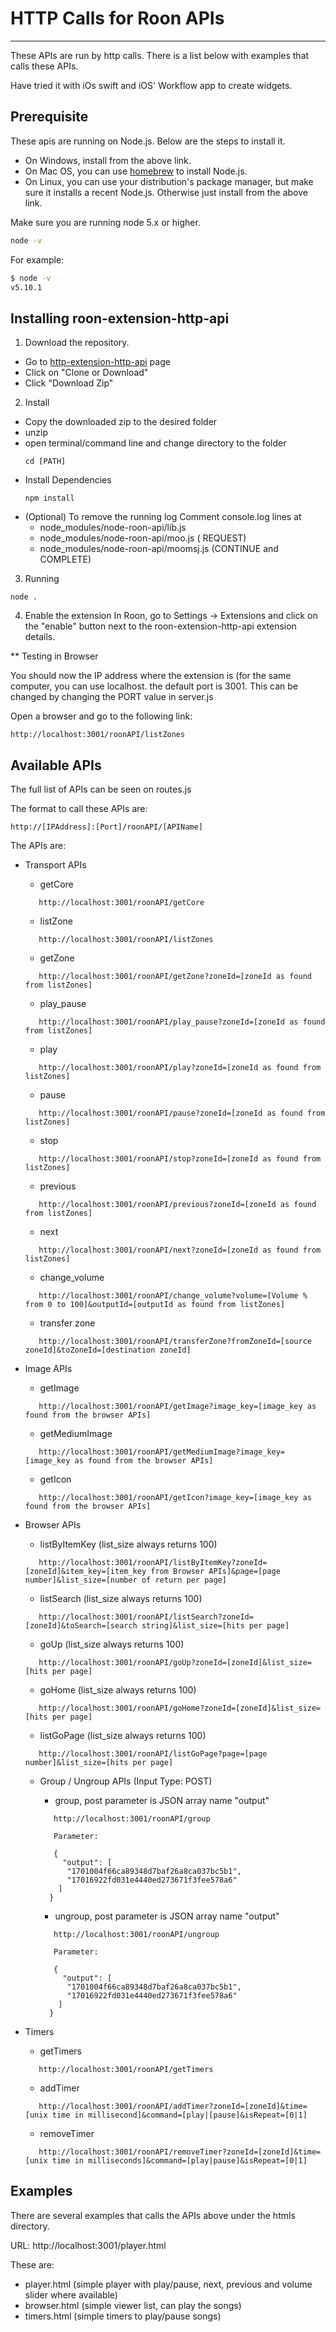 # HTTP Calls for Roon APIs
---------------------------

These APIs are run by http calls.
There is a list below with examples that calls these APIs.

Have tried it with iOs swift and iOS' Workflow app to create widgets.

## Prerequisite

These apis are running on Node.js. Below are the steps to install it.

* On Windows, install from the above link.
* On Mac OS, you can use [homebrew](http://brew.sh) to install Node.js.
* On Linux, you can use your distribution's package manager, but make sure it installs a recent Node.js. Otherwise just install from the above link.

Make sure you are running node 5.x or higher.
```sh
node -v
```

For example:

```sh
$ node -v
v5.10.1
```

## Installing roon-extension-http-api

1. Download the repository.
* Go to [http-extension-http-api](https://github.com/st0g1e/roon-extension-http-api) page
* Click on "Clone or Download"
* Click "Download Zip"

2. Install
* Copy the downloaded zip to the desired folder
* unzip
* open terminal/command line and change directory to the folder
  ```
  cd [PATH]
  ```
* Install Dependencies
  ```
  npm install
  ```
* (Optional) To remove the running log
  Comment console.log lines at
  - node_modules/node-roon-api/lib.js
  - node_modules/node-roon-api/moo.js ( REQUEST)
  - node_modules/node-roon-api/moomsj.js (CONTINUE and COMPLETE)

3. Running
  ```
  node .
  ```

4. Enable the extension
   In Roon, go to Settings -> Extensions and click on the "enable" button next to the roon-extension-http-api extension details.

** Testing in Browser

You should now the IP address where the extension is (for the same computer, you can use localhost. the default port is 3001.
This can be changed by changing the PORT value in server.js

Open a browser and go to the following link:
```
http://localhost:3001/roonAPI/listZones
```

## Available APIs
The full list of APIs can be seen on routes.js

The format to call these APIs are:
```
http://[IPAddress]:[Port]/roonAPI/[APIName]
```

The APIs are:
* Transport APIs
  - getCore
  ```
     http://localhost:3001/roonAPI/getCore
  ```
  - listZone
  ```
     http://localhost:3001/roonAPI/listZones
  ```
  - getZone
  ```
     http://localhost:3001/roonAPI/getZone?zoneId=[zoneId as found from listZones]
  ```
  - play_pause
  ```
     http://localhost:3001/roonAPI/play_pause?zoneId=[zoneId as found from listZones]
  ```
  - play
  ```
     http://localhost:3001/roonAPI/play?zoneId=[zoneId as found from listZones]
  ```
  - pause
  ```
     http://localhost:3001/roonAPI/pause?zoneId=[zoneId as found from listZones]
  ```
  - stop
  ```
     http://localhost:3001/roonAPI/stop?zoneId=[zoneId as found from listZones]
  ```
  - previous
  ```
     http://localhost:3001/roonAPI/previous?zoneId=[zoneId as found from listZones]
  ```
  - next
  ```
     http://localhost:3001/roonAPI/next?zoneId=[zoneId as found from listZones]
  ```
  - change_volume
  ```
     http://localhost:3001/roonAPI/change_volume?volume=[Volume % from 0 to 100]&outputId=[outputId as found from listZones]
  ```
  - transfer zone
  ```
     http://localhost:3001/roonAPI/transferZone?fromZoneId=[source zoneId]&toZoneId=[destination zoneId]
  ```

* Image APIs
  - getImage
  ```
     http://localhost:3001/roonAPI/getImage?image_key=[image_key as found from the browser APIs]
  ```
  - getMediumImage
  ```
     http://localhost:3001/roonAPI/getMediumImage?image_key=[image_key as found from the browser APIs]
  ```
  - getIcon
  ```
     http://localhost:3001/roonAPI/getIcon?image_key=[image_key as found from the browser APIs]
  ```

* Browser APIs  
  - listByItemKey (list_size always returns 100)
  ```
     http://localhost:3001/roonAPI/listByItemKey?zoneId=[zoneId]&item_key=[item_key from Browser APIs]&page=[page number]&list_size=[number of return per page]
  ```
  - listSearch (list_size always returns 100)
  ```
     http://localhost:3001/roonAPI/listSearch?zoneId=[zoneId]&toSearch=[search string]&list_size=[hits per page]
  ```
  - goUp (list_size always returns 100)
  ```
     http://localhost:3001/roonAPI/goUp?zoneId=[zoneId]&list_size=[hits per page]
  ```
  - goHome (list_size always returns 100)
  ```
     http://localhost:3001/roonAPI/goHome?zoneId=[zoneId]&list_size=[hits per page]
  ```
  - listGoPage (list_size always returns 100)
  ```
     http://localhost:3001/roonAPI/listGoPage?page=[page number]&list_size=[hits per page]
  ```

  * Group / Ungroup APIs (Input Type: POST)
    - group, post parameter is JSON array name "output"
    ```
       http://localhost:3001/roonAPI/group

       Parameter:

       {
         "output": [
          "1701004f66ca89348d7baf26a8ca037bc5b1",
          "17016922fd031e4440ed273671f3fee578a6"
        ]
      }
    ```

    - ungroup, post parameter is JSON array name "output"
    ```
       http://localhost:3001/roonAPI/ungroup

       Parameter:

       {
         "output": [
          "1701004f66ca89348d7baf26a8ca037bc5b1",
          "17016922fd031e4440ed273671f3fee578a6"
        ]
      }
    ```

* Timers
  - getTimers
  ```
     http://localhost:3001/roonAPI/getTimers
  ```
  - addTimer
  ```
     http://localhost:3001/roonAPI/addTimer?zoneId=[zoneId]&time=[unix time in millisecond]&command=[play|[pause]&isRepeat=[0|1]
  ```
  - removeTimer
  ```
     http://localhost:3001/roonAPI/removeTimer?zoneId=[zoneId]&time=[unix time in milliseconds]&command=[play|pause]&isRepeat=[0|1]
  ```

## Examples
There are several examples that calls the APIs above under the htmls directory.

URL: http://localhost:3001/player.html

These are:
- player.html (simple player with play/pause, next, previous and volume slider where available)
- browser.html (simple viewer list, can play the songs)
- timers.html (simple timers to play/pause songs)
